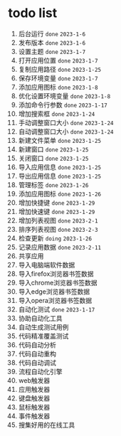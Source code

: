 # todo list
1. 后台运行 `done` `2023-1-6`
2. 发布版本 `done` `2023-1-6`
3. 设置主题 `done` `2023-1-7`
4. 打开应用位置 `done` `2023-1-7`
5. 复制应用路径 `done` `2023-1-25`
6. 保存环境变量 `done` `2023-1-7`
7. 添加应用图标 `done` `2023-1-8`
8. 优化设置环境变量 `done` `2023-1-8`
9. 添加命令行参数 `done` `2023-1-17`
10. 增加搜索框 `done` `2023-1-24`
11. 手动调整窗口大小 `done` `2023-1-24`
12. 自动调整窗口大小 `done` `2023-1-24`
13. 新建文件菜单 `done` `2023-1-25`
14. 新建窗口 `done` `2023-1-25`
15. 关闭窗口 `done` `2023-1-25`
16. 导入应用信息 `done` `2023-1-25`
17. 导出应用信息 `done` `2023-1-25`
18. 管理标签 `done` `2023-1-26`
19. 添加应用图标 `done` `2023-1-26`
20. 增加快捷键 `done` `2023-1-29`
21. 增加快速键 `done` `2023-1-29`
22. 增加列表视图 `done` `2023-2-1`
23. 排序列表视图 `done` `2023-2-3`
24. 检查更新 `doing` `2023-1-26`
25. 记录应用数据 `done` `2023-2-11`
26. 共享应用
27. 导入电脑端软件数据
28. 导入firefox浏览器书签数据
29. 导入chrome浏览器书签数据
30. 导入edge浏览器书签数据 
31. 导入opera浏览器书签数据
32. 自动化测试 `done` `2023-1-17`
33. 协助自动化工具
34. 自动生成测试用例
35. 代码精准覆盖测试
36. 代码自动分析
37. 代码自动重构
38. 代码自动调试
39. 流程自动化引擎
40. web触发器
41. 应用触发器
42. 键盘触发器
43. 鼠标触发器
44. 事件触发器
45. 搜集好用的在线工具
